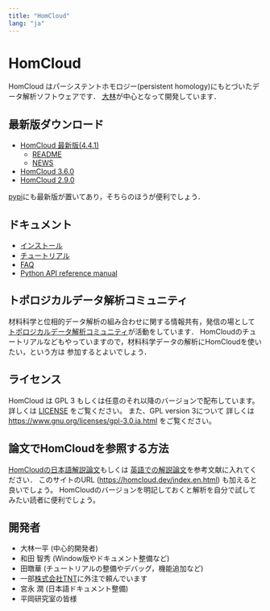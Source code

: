 ```yaml
---
title: "HomCloud"
lang: "ja"
---
```


# HomCloud

HomCloud はパーシステントホモロジー(persistent homology)にもとづいたデータ解析ソフトウェアです．
[大林](https://i-obayashi.info/)が中心となって開発しています．

## <a name="download"> 最新版ダウンロード

* [HomCloud 最新版(4.4.1)](download/homcloud-4.4.1.tar.gz)
  * [README](README.html)
  * [NEWS](NEWS.html)
* [HomCloud 3.6.0](download/homcloud-3.6.0.tar.gz)
* [HomCloud 2.9.0](download/homcloud-2.9.0.tar.gz)

[pypi](https://pypi.org/project/homcloud/)にも最新版が置いてあり，そちらのほうが便利でしょう．

## ドキュメント

* [インストール](install-guide/index.html)
* [チュートリアル](tutorials.html)
* [FAQ](faq.html)
* [Python API reference manual](python-api/)

## トポロジカルデータ解析コミュニティ
材料科学と位相的データ解析の組み合わせに関する情報共有，発信の場として
[トポロジカルデータ解析コミュニティ](https://www.wpi-aimr.tohoku.ac.jp/TDA/)が活動をしています．
HomCloudのチュートリアルなどもやっていますので，材料科学データの解析にHomCloudを使いたい，という方は
参加するとよいでしょう．


## ライセンス

HomCloud は GPL 3 もしくは任意のそれ以降のバージョンで配布しています。
詳しくは [LICENSE](download/LICENSE) をご覧ください。
また、GPL version 3について
詳しくは <https://www.gnu.org/licenses/gpl-3.0.ja.html>
をご覧ください。

## 論文でHomCloudを参照する方法

[HomCloudの日本語解説論文](http://www.kurims.kyoto-u.ac.jp/~kyodo/kokyuroku/contents/pdf/2166-23.pdf)もしくは
[英語での解説論文](https://doi.org/10.7566/JPSJ.91.091013)を参考文献に入れてください．
このサイトのURL (<https://homcloud.dev/index.en.html>) も加えると良いでしょう。
HomCloudのバージョンを明記しておくと解析を自分で試してみたい読者に便利でしょう。

## 開発者

* 大林一平 (中心的開発者)
* 和田 智秀 (Window版やドキュメント整備など)
* 田暾華 (チュートリアルの整備やデバッグ，機能追加など)
* 一部[株式会社TNT](http://www.trans-nt.com/)に外注で頼んでいます
* 宮永 潤 (日本語ドキュメント整備)
* 平岡研究室の皆様
